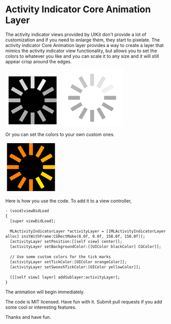 Activity Indicator Core Animation Layer
===================================

The activity indicator views provided by UIKit don't provide a lot of customization and if you need to enlarge them, they start to pixelate. The activity indicator Core Animation layer provides a way to create a layer that mimics the activity indicator view functionality, but allows you to set the colors to whatever you like and you can scale it to any size and it will still appear crisp around the edges.

![Black activity indicator layer](blackam.png)
![White activity indicator layer](whiteam.png)

Or you can set the colors to your own custom ones.

![Orange/yellow activity indicator layer](orangeam.png)

Here is how you use the code. To add it to a view controller,

```
- (void)viewDidLoad
{
  [super viewDidLoad];

  MLActivityIndicatorLayer *activityLayer = [[MLActivityIndicatorLayer alloc] initWithFrame:CGRectMake(0.0f, 0.0f, 150.0f, 150.0f)];
  [activityLayer setPosition:[[self view] center]];
  [activityLayer setBackgroundColor:[[UIColor blackColor] CGColor]];
  
  // Use some custom colors for the tick marks
  [activityLayer setTickColor:[UIColor orangeColor]];
  [activityLayer setSwooshTickColor:[UIColor yellowColor]];

  [[[self view] layer] addSublayer:activityLayer];
}
```

The animation will begin immediately.

The code is MIT licensed. Have fun with it. Submit pull requests if you add some cool or interesting features.

Thanks and have fun.



